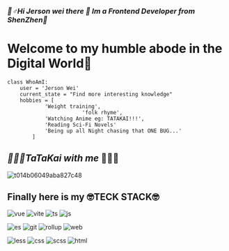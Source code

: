 ### _🖖♂️Hi Jerson wei there 🎉 Im a Frontend Developer from ShenZhen💪_
# __Welcome to my humble abode in the Digital World🤗__

```
class WhoAmI:
	user = 'Jerson Wei'
   	current_state = "Find more interesting knowledge"
   	hobbies = [
   			'Weight training',
                        'folk rhyme',
   			'Watching Anime eg: TATAKAI!!!',
   			'Reading Sci-Fi Novels'
   			'Being up all Night chasing that ONE BUG...'
   		]
```
## _🏃‍🏃‍🏃‍TaTaKai with me_ 🏃‍🏃‍🏃‍
![t014b06049aba827c48](https://user-images.githubusercontent.com/102666924/164056080-8d8a559b-bc2f-42f8-ac8d-a403a5267dd6.jpg)


## Finally here is my 🤓TECK STACK🤓
![vue](https://user-images.githubusercontent.com/102666924/164064855-d2bfcd3c-0d33-418d-83b2-f3075d0e0437.svg)
![vite](https://user-images.githubusercontent.com/102666924/164064839-1e14aa32-8b3e-4264-b082-2573d9786cd5.svg)
![ts](https://user-images.githubusercontent.com/102666924/164064817-4a0d9faf-91e4-490a-94bc-74c66efe85a3.svg)
![js](https://user-images.githubusercontent.com/102666924/164064791-1ffd1965-568d-40ff-85c5-12372d8db49c.svg) <br />

![es](https://user-images.githubusercontent.com/102666924/164064756-cce20d25-d826-4d56-a047-a06e0971a8a6.svg)
![git](https://user-images.githubusercontent.com/102666924/164064764-caef610d-692e-4470-958e-574639e924e8.svg)
![rollup](https://user-images.githubusercontent.com/102666924/164064800-44eb6a02-3abe-4e5a-b813-f5dfaa7a7b8f.svg)
![web](https://user-images.githubusercontent.com/102666924/164064865-1451a366-28f0-4f6c-a48f-cc7a9ea69746.svg)  <br />

![less](https://user-images.githubusercontent.com/102666924/164064909-4c33856d-6ce6-4c9c-98d3-0266f7fd62d4.svg)
![css](https://user-images.githubusercontent.com/102666924/164064687-c2490e5e-5331-4638-96d4-6f989779170c.svg)
![scss](https://user-images.githubusercontent.com/102666924/164064805-fb5f1224-1c47-40de-9815-24916c585491.svg)
![html](https://user-images.githubusercontent.com/102666924/164064775-2eb033fd-c404-4266-bf53-cd5d731d57cd.svg)



<!--
**jersonwei/jersonwei** is a ✨ _special_ ✨ repository because its `README.md` (this file) appears on your GitHub profile.

Here are some ideas to get you started:

- 🔭 I’m currently working on ...
- 🌱 I’m currently learning ...
- 👯 I’m looking to collaborate on ...
- 🤔 I’m looking for help with ...
- 💬 Ask me about ...
- 📫 How to reach me: ...
- 😄 Pronouns: ...
- ⚡ Fun fact: ...
-->
